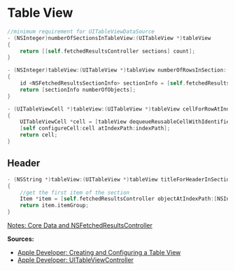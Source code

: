 # Table View
```objectivec
//minimum requirement for UITableViewDataSource
- (NSInteger)numberOfSectionsInTableView:(UITableView *)tableView
{
    return [[self.fetchedResultsController sections] count];
}

- (NSInteger)tableView:(UITableView *)tableView numberOfRowsInSection:(NSInteger)section
{
    id <NSFetchedResultsSectionInfo> sectionInfo = [self.fetchedResultsController sections][section];
    return [sectionInfo numberOfObjects];
}

- (UITableViewCell *)tableView:(UITableView *)tableView cellForRowAtIndexPath:(NSIndexPath *)indexPath
{
    UITableViewCell *cell = [tableView dequeueReusableCellWithIdentifier:@"ItemCell" forIndexPath:indexPath];
    [self configureCell:cell atIndexPath:indexPath];
    return cell;
}
```

## Header
```objectivec
- (NSString *)tableView:(UITableView *)tableView titleForHeaderInSection:(NSInteger)section
{
    //get the first item of the section
    Item *item = [self.fetchedResultsController objectAtIndexPath:[NSIndexPath indexPathForItem:0 inSection:section]];
    return item.itemGroup;
}
```

[Notes: Core Data and NSFetchedResultsController](/CoreServices/CoreData.md)

**Sources:**
* [Apple Developer: Creating and Configuring a Table View](https://developer.apple.com/library/ios/documentation/UserExperience/Conceptual/TableView_iPhone/CreateConfigureTableView/CreateConfigureTableView.html)
* [Apple Developer: UITableViewController](https://developer.apple.com/library/prerelease/ios/documentation/UIKit/Reference/UITableViewController_Class/index.html)
